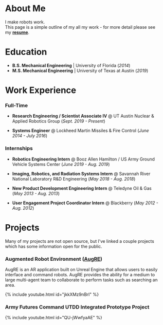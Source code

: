 # About Me

I make robots work. <br>
This page is a simple outline of my all my work - for more detail please see my **[resume](/assets/files/resume.pdf)**.



# Education
- **B.S. Mechanical Engineering** | University of Florida (_2014_)
- **M.S. Mechanical Engineering** | University of Texas at Austin (_2019_)

# Work Experience
### Full-Time

- **Research Engineering / Scientist Associate IV** @ UT Austin Nuclear & Applied Robotics Group (_Sept. 2019 - Present_)

- **Systems Engineer** @  Lockheed Martin Missiles & Fire Control (_June 2014 - July 2016_)

### Internships
- **Robotics Engineering Intern** @ Booz Allen Hamilton / US Army Ground Vehicle Systems Center (_June 2019 - Aug. 2019_)

- **Imaging, Robotics, and Radiation Systems Intern** @ Savannah River National Laboratory R&D Engineering (_May 2018 - Aug. 2018_)

- **New Product Development Engineering Intern** @ Teledyne Oil & Gas (_May 2013 - Aug. 2013_)

- **User Engagement Project Coordinator Intern** @ Blackberry (_May 2012 - Aug. 2012_)

# Projects

Many of my projects are not open source, but I've linked a couple projects which has some information open for the public.

### **Augmented Robot Environment ([AugRE](https://utnuclearroboticspublic.github.io/Augmented-Robot-Environment/))**

AugRE is an AR application built on Unreal Engine that allows users to easily interface and command robots.  AugRE provides the ability for a medium to large multi-agent team to collaborate to perform tasks such as searching an area.

{% include youtube.html id="jkkXMz9nBrI" %}

### **Army Futures Command UTDD Integrated Prototype Project**

{% include youtube.html id="QU-jWwfyaAE" %}

